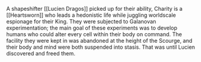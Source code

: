 A shapeshifter [[Lucien Dragos]] picked up for their ability, Charity is a [[Heartsworn]] who leads a hedonistic life while juggling worldscale espionage for their King.  They were subjected to Galanovan experimentation; the main goal of these experiments was to develop humans who could alter every cell within their body on command.  The facility they were kept in was abandoned at the height of the Scourge, and their body and mind were both suspended into stasis.  That was until Lucien discovered and freed them.